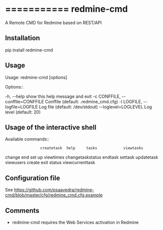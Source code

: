 ===========
redmine-cmd
===========

A Remote CMD for Redmine based on REST/API

Installation
------------

pip install redmine-cmd


Usage
-----

Usage: redmine-cmd [options]

Options::

  -h, --help            show this help message and exit
  -c CONFFILE, --conffile=CONFFILE
                        Conffile (default: .redmine_cmd.cfg)
  -l LOGFILE, --logfile=LOGFILE
                        Log file (default: /dev/stdout)
  --loglevel=LOGLEVEL   Log level (default: 20)

Usage of the interactive shell
------------------------------

Available commands::

                    createtask  help     tasks            viewtasks
  change            end         set      up               viewtimes
  changetaskstatus  endtask     settask  updatetask       viewusers
  create            exit        status   viewcurrenttask



Configuration file
------------------

See https://github.com/psaavedra/redmine-cmd/blob/master/cfg/redmine_cmd.cfg.example

Comments
--------

- redmine-cmd requires the Web Services activation in Redmine
